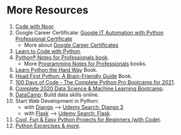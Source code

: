 # More Resources
1. [Code with Noor](https://www.youtube.com/c/CodeWithNoor).
1. Google Career Certificate: [Google IT Automation with Python Professional Certificate](https://www.coursera.org/professional-certificates/google-it-automation)
    - More about [Google Career Certificates](https://grow.google/certificates/)
1. [Learn to Code with Python](https://www.udemy.com/course/learn-to-code-with-python/).
1. [Python® Notes for Professionals book](https://goalkicker.com/PythonBook/).
    - More [Programming Notes for Professionals](https://goalkicker.com/) books.
1. [Learn Python the Hard Way](https://learnpythonthehardway.org/python3/) Book.
1. [Head First Python: A Brain-Friendly Guide](https://www.amazon.com/dp/1491919531) Book.
1. [100 Days of Code - The Complete Python Pro Bootcamp for 2021](https://www.udemy.com/course/100-days-of-code/).
1. [Complete 2020 Data Science & Machine Learning Bootcamp](https://www.udemy.com/course/python-data-science-machine-learning-bootcamp/).
1. [DataCamp](https://www.datacamp.com/): Build data skills online.
1. Start Web Development in Python:
    - with [Django](https://www.djangoproject.com/) --> [Udemy Search: Django 3](https://www.udemy.com/courses/search/?src=ukw&q=django+3)
    - with [Flask](https://flask.palletsprojects.com/en/1.1.x/) --> [Udemy Search: Flask](https://www.udemy.com/courses/search/?src=ukw&q=flask).
1. [Cool, Fun & Easy Python Projects for Beginners (with Code)](https://hackr.io/blog/python-projects).
1. [Python Excercises & more](http://www.abukhleif.com/category/python/).
